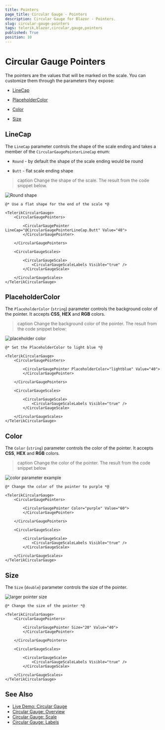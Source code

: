 ```yaml
---
title: Pointers
page_title: Circular Gauge - Pointers
description: Circular Gauge for Blazor - Pointers.
slug: circular-gauge-pointers
tags: telerik,blazor,circular,gauge,pointers
published: True
position: 10
---
```


# Circular Gauge Pointers

The pointers are the values that will be marked on the scale. You can customize them through the parameters they expose:

* [LineCap](#linecap)

* [PlaceholderColor](#placeholdercolor)

* [Color](#color)

* [Size](#size)

## LineCap

The `LineCap` parameter controls the shape of the scale ending and takes a member of the `CircularGaugePointerLineCap` enum:

* `Round` - by default the shape of the scale ending would be round

* `Butt` - flat scale ending shape

>caption Change the shape of the scale. The result from the code snippet below.

![Round shape](images/linecap-parameter.png)

````RAZOR
@* Use a flat shape for the end of the scale *@

<TelerikCircularGauge>
    <CircularGaugePointers>

        <CircularGaugePointer LineCap="@CircularGaugePointerLineCap.Butt" Value="40">
        </CircularGaugePointer>

    </CircularGaugePointers>

    <CircularGaugeScales>

        <CircularGaugeScale>
            <CircularGaugeScaleLabels Visible="true" />
        </CircularGaugeScale>

    </CircularGaugeScales>
</TelerikCircularGauge>
````

## PlaceholderColor

The `PlaceholderColor` (`string`) parameter controls the background color of the pointer. It accepts **CSS**, **HEX** and **RGB** colors.

>caption Change the background color of the pointer. The result from the code snippet below:

![placeholder color](images/placeholdercolor-parameter-circular.png)

````RAZOR
@* Set the PlaceholderColor to light blue *@

<TelerikCircularGauge>
    <CircularGaugePointers>

        <CircularGaugePointer PlaceholderColor="lightblue" Value="40">
        </CircularGaugePointer>

    </CircularGaugePointers>

    <CircularGaugeScales>

        <CircularGaugeScale>
            <CircularGaugeScaleLabels Visible="true" />
        </CircularGaugeScale>

    </CircularGaugeScales>
</TelerikCircularGauge>
````

## Color

The `Color` (`string`) parameter controls the color of the pointer. It accepts **CSS**, **HEX** and **RGB** colors.

>caption Change the color of the pointer. The result from the code snippet below

![color parameter example](images/color-parameter-circular-pointer.png)

````RAZOR
@* Change the color of the pointer to purple *@

<TelerikCircularGauge>
    <CircularGaugePointers>

        <CircularGaugePointer Color="purple" Value="60">
        </CircularGaugePointer>

    </CircularGaugePointers>

    <CircularGaugeScales>

        <CircularGaugeScale>
            <CircularGaugeScaleLabels Visible="true" />
        </CircularGaugeScale>

    </CircularGaugeScales>
</TelerikCircularGauge>
````

## Size

The `Size` (`double`) parameter controls the size of the pointer.

![larger pointer size](images/pointer-size-circular.png)

````RAZOR
@* Change the size of the pointer *@

<TelerikCircularGauge>
    <CircularGaugePointers>

        <CircularGaugePointer Size="20" Value="40">
        </CircularGaugePointer>

    </CircularGaugePointers>

    <CircularGaugeScales>

        <CircularGaugeScale>
            <CircularGaugeScaleLabels Visible="true" />
        </CircularGaugeScale>

    </CircularGaugeScales>
</TelerikCircularGauge>
````

## See Also

* [Live Demo: Circular Gauge](https://demos.telerik.com/blazor-ui/circulargauge/overview)
* [Circular Gauge: Overview](slug://circular-gauge-overview)
* [Circular Gauge: Scale](slug://circular-gauge-scale)
* [Circular Gauge: Labels](slug://circular-gauge-labels)
